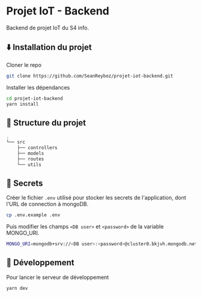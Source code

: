 # Projet IoT - Backend

Backend de projet IoT du S4 info.

## ⬇️ Installation du projet

Cloner le repo

```bash
git clone https://github.com/SeanReyboz/projet-iot-backend.git
```

Installer les dépendances

```bash
cd projet-iot-backend
yarn install
```

## 🌳 Structure du projet

```bash
.
└── src
    ├── controllers
    ├── models
    ├── routes
    └── utils
```

## 🔑 Secrets

Créer le fichier `.env` utilisé pour stocker les secrets de l'application, dont l'URL de connection à mongoDB.

```bash
cp .env.example .env
```

Puis modifier les champs `<DB user>` et `<password>` de la variable MONGO_URI.

```bash
MONGO_URI=mongodb+srv://<DB user>:<password>@cluster0.bkjvh.mongodb.net/projetIOTDatabase?retryWrites=true&w=majority
```

## 🚧 Développement

Pour lancer le serveur de développement

```bash
yarn dev
```
